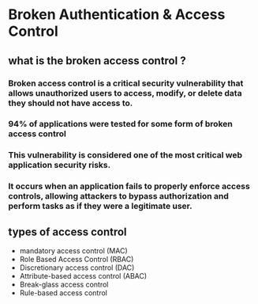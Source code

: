 # Broken Authentication & Access Control
## what is the broken access control ?
### Broken access control is a critical security vulnerability that allows unauthorized users to access, modify, or delete data they should not have access to. 
### 94% of applications were tested for some form of broken access control 
### This vulnerability is considered one of the most critical web application security risks.
###  It occurs when an application fails to properly enforce access controls, allowing attackers to bypass authorization and perform tasks as if they were a legitimate user.
## types of access control
- mandatory access control (MAC)
-  Role Based Access Control (RBAC)
-  Discretionary access control (DAC)
-  Attribute-based access control (ABAC)
-  Break-glass access control
-  Rule-based access control




